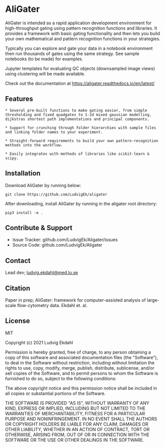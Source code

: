AliGater
========

AliGater is intended as a rapid application development environment for high-throughput gating using pattern recognition functions and libraries. It provides a framework with basic gating functionality and then lets you build your own mathematical and pattern recognition functions in your strategies.

Typically you can explore and gate your data in a notebook environment then run thousands of gates using the same strategy. See sample notebooks (to be made) for examples.

Jupyter templates for evaluating QC objects (downsampled image views) using clustering will be made available.

Check out the documentation at
https://aligater.readthedocs.io/en/latest/

Features
--------

    * Several pre-built functions to make gating easier, from simple thresholding and fixed quadgates to 1-2d mixed gaussian modelling, dijkstras shortest path implementations and principal components.

    * Support for crunching through folder hierarchies with sample files and linking folder names to your experiment.

    * Straight-forward requirements to build your own pattern-recognition methods into the workflow.

    * Easily integrates with methods of libraries like scikit-learn & scipy.


Installation
------------

Download AliGater by running below:

	git clone https://github.com/LudvigEk/aligater


After downloading, install AliGater by running in the aligater root directory:

	pip3 install -e .

Contribute & Support
---------------------

- Issue Tracker: github.com/LudvigEk/Aligater/issues
- Source Code: github.com/LudvigEk/Aligater

Contact
-------

Lead dev; ludvig.ekdahl@med.lu.se

Citation
--------
Paper in prep;
AliGater: framework for computer-assisted analysis of large-scale flow-cytometry data. Ekdahl et. al.

License
-------

MIT

Copyright (c) 2021 Ludvig Ekdahl

Permission is hereby granted, free of charge, to any person obtaining a copy
of this software and associated documentation files (the "Software"), to deal
in the Software without restriction, including without limitation the rights
to use, copy, modify, merge, publish, distribute, sublicense, and/or sell
copies of the Software, and to permit persons to whom the Software is
furnished to do so, subject to the following conditions:

The above copyright notice and this permission notice shall be included in all
copies or substantial portions of the Software.

THE SOFTWARE IS PROVIDED "AS IS", WITHOUT WARRANTY OF ANY KIND, EXPRESS OR
IMPLIED, INCLUDING BUT NOT LIMITED TO THE WARRANTIES OF MERCHANTABILITY,
FITNESS FOR A PARTICULAR PURPOSE AND NONINFRINGEMENT. IN NO EVENT SHALL THE
AUTHORS OR COPYRIGHT HOLDERS BE LIABLE FOR ANY CLAIM, DAMAGES OR OTHER
LIABILITY, WHETHER IN AN ACTION OF CONTRACT, TORT OR OTHERWISE, ARISING FROM,
OUT OF OR IN CONNECTION WITH THE SOFTWARE OR THE USE OR OTHER DEALINGS IN THE
SOFTWARE.
